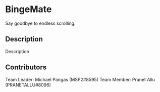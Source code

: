 # BingeMate

Say goodbye to endless scrolling.

## Description

Description

## Contributors

Team Leader: Michael Pangas (MSP2#8595)
Team Member: Pranet Allu (PRANETALLU#8096)
